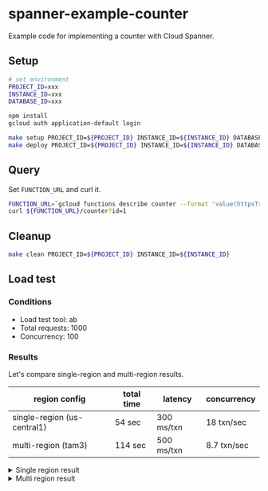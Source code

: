 # spanner-example-counter

Example code for implementing a counter with Cloud Spanner.

## Setup

```sh
# set environment
PROJECT_ID=xxx
INSTANCE_ID=xxx
DATABASE_ID=xxx

npm install
gcloud auth application-default login

make setup PROJECT_ID=${PROJECT_ID} INSTANCE_ID=${INSTANCE_ID} DATABASE_ID=${DATABASE_ID}
make deploy PROJECT_ID=${PROJECT_ID} INSTANCE_ID=${INSTANCE_ID} DATABASE_ID=${DATABASE_ID}
```

## Query

Set `FUNCTION_URL` and curl it.

```sh
FUNCTION_URL=`gcloud functions describe counter --format 'value(httpsTrigger.url)'`
curl ${FUNCTION_URL}/counter?id=1
```

## Cleanup

```sh
make clean PROJECT_ID=${PROJECT_ID} INSTANCE_ID=${INSTANCE_ID}
```

## Load test

### Conditions

* Load test tool: ab
* Total requests: 1000
* Concurrency: 100

### Results

Let's compare single-region and multi-region results.

| region config | total time | latency | concurrency |
|---------------|---------------------|------------|-------------|
| single-region (us-central1) | 54 sec | 300 ms/txn | 18 txn/sec |
| multi-region (tam3) | 114 sec | 500 ms/txn | 8.7 txn/sec |


<details>
  <summary>Single region result</summary>
  <pre>$ ab -n 1000 -c 100 ${FUNCTION_URL}/counter?id=1
This is ApacheBench, Version 2.3 <$Revision: 1796539 $>
Copyright 1996 Adam Twiss, Zeus Technology Ltd, http://www.zeustech.net/
Licensed to The Apache Software Foundation, http://www.apache.org/
 
Benchmarking xxx.cloudfunctions.net (be patient)
Completed 100 requests
Completed 200 requests
Completed 300 requests
Completed 400 requests
Completed 500 requests
Completed 600 requests
Completed 700 requests
Completed 800 requests
Completed 900 requests
Completed 1000 requests
Finished 1000 requests


Server Software:        Google
Server Hostname:        xxx.cloudfunctions.net
Server Port:            443
SSL/TLS Protocol:       TLSv1.2,ECDHE-RSA-AES128-GCM-SHA256,2048,128
TLS Server Name:        xxx.cloudfunctions.net

Document Path:          /counter?id=1
Document Length:        5 bytes

Concurrency Level:      100
Time taken for tests:   54.925 seconds
Complete requests:      1000
Failed requests:        0
Total transferred:      314600 bytes
HTML transferred:       5000 bytes
Requests per second:    18.21 [#/sec] (mean)
Time per request:       5492.501 [ms] (mean)
Time per request:       54.925 [ms] (mean, across all concurrent requests)
Transfer rate:          5.59 [Kbytes/sec] received

Connection Times (ms)
              min  mean[+/-sd] median   max
Connect:       57  152 238.8     71     999
Processing:   456 4986 1862.1   4862   13670
Waiting:      456 4985 1862.2   4862   13670
Total:       1259 5138 1819.9   4962   13748

Percentage of the requests served within a certain time (ms)
  50%   4962
  66%   5699
  75%   6035
  80%   6539
  90%   7225
  95%   8262
  98%   9568
  99%  11561
 100%  13748 (longest request)
</pre>
</details>

<details>
  <summary>Multi region result</summary>
  <pre>$ ab -n 1000 -c 100 ${FUNCTION_URL}/counter?id=1
This is ApacheBench, Version 2.3 <$Revision: 1796539 $>
Copyright 1996 Adam Twiss, Zeus Technology Ltd, http://www.zeustech.net/
Licensed to The Apache Software Foundation, http://www.apache.org/

Benchmarking xxx.cloudfunctions.net (be patient)
Completed 100 requests
Completed 200 requests
Completed 300 requests
Completed 400 requests
Completed 500 requests
Completed 600 requests
Completed 700 requests
Completed 800 requests
Completed 900 requests
Completed 1000 requests
Finished 1000 requests


Server Software:        Google
Server Hostname:        xxx.cloudfunctions.net
Server Port:            443
SSL/TLS Protocol:       TLSv1.2,ECDHE-RSA-AES128-GCM-SHA256,2048,128
TLS Server Name:        xxx.cloudfunctions.net

Document Path:          /counter?id=1
Document Length:        5 bytes

Concurrency Level:      100
Time taken for tests:   114.440 seconds
Complete requests:      1000
Failed requests:        0
Total transferred:      314952 bytes
HTML transferred:       5000 bytes
Requests per second:    8.74 [#/sec] (mean)
Time per request:       11443.989 [ms] (mean)
Time per request:       114.440 [ms] (mean, across all concurrent requests)
Transfer rate:          2.69 [Kbytes/sec] received

Connection Times (ms)
              min  mean[+/-sd] median   max
Connect:       60  152 223.2     73    1116
Processing:   740 10520 3032.8  10378   20824
Waiting:      740 10520 3032.9  10374   20824
Total:       1161 10672 2971.4  10512   21751

Percentage of the requests served within a certain time (ms)
  50%  10512
  66%  12013
  75%  12432
  80%  12799
  90%  14560
  95%  15159
  98%  16325
  99%  17819
 100%  21751 (longest request)
</pre>
</details>
